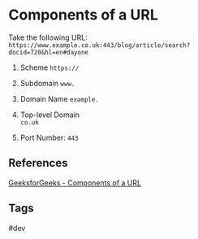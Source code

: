 # Components of a URL 

Take the following URL: 
`https://www.example.co.uk:443/blog/article/search?docid=720&hl=en#dayone`

1. Scheme
`https://`

2. Subdomain
`www.`  

3. Domain Name
`example.`

4. Top-level Domain  
`co.uk`  

5. Port Number:
`443`  




## References
[GeeksforGeeks - Components of a URL](https://spring.io/quickstart)

## Tags
#dev
